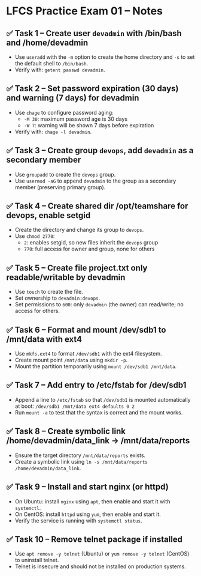 # LFCS Practice Exam 01 – Notes

## ✅ Task 1 – Create user `devadmin` with /bin/bash and /home/devadmin
- Use `useradd` with the `-m` option to create the home directory and `-s` to set the default shell to `/bin/bash`.
- Verify with: `getent passwd devadmin`.

## ✅ Task 2 – Set password expiration (30 days) and warning (7 days) for devadmin
- Use `chage` to configure password aging:
  - `-M 30`: maximum password age is 30 days
  - `-W 7`: warning will be shown 7 days before expiration
- Verify with: `chage -l devadmin`.

## ✅ Task 3 – Create group `devops`, add `devadmin` as a secondary member
- Use `groupadd` to create the `devops` group.
- Use `usermod -aG` to append `devadmin` to the group as a secondary member (preserving primary group).

## ✅ Task 4 – Create shared dir /opt/teamshare for devops, enable setgid
- Create the directory and change its group to `devops`.
- Use `chmod 2770`:
  - `2`: enables setgid, so new files inherit the `devops` group
  - `770`: full access for owner and group, none for others

## ✅ Task 5 – Create file project.txt only readable/writable by devadmin
- Use `touch` to create the file.
- Set ownership to `devadmin:devops`.
- Set permissions to `600`: only `devadmin` (the owner) can read/write; no access for others.

## ✅ Task 6 – Format and mount /dev/sdb1 to /mnt/data with ext4
- Use `mkfs.ext4` to format `/dev/sdb1` with the ext4 filesystem.
- Create mount point `/mnt/data` using `mkdir -p`.
- Mount the partition temporarily using `mount /dev/sdb1 /mnt/data`.

## ✅ Task 7 – Add entry to /etc/fstab for /dev/sdb1
- Append a line to `/etc/fstab` so that `/dev/sdb1` is mounted automatically at boot:
  `/dev/sdb1 /mnt/data ext4 defaults 0 2`
- Run `mount -a` to test that the syntax is correct and the mount works.

## ✅ Task 8 – Create symbolic link /home/devadmin/data_link → /mnt/data/reports
- Ensure the target directory `/mnt/data/reports` exists.
- Create a symbolic link using `ln -s /mnt/data/reports /home/devadmin/data_link`.

## ✅ Task 9 – Install and start nginx (or httpd)
- On Ubuntu: install `nginx` using `apt`, then enable and start it with `systemctl`.
- On CentOS: install `httpd` using `yum`, then enable and start it.
- Verify the service is running with `systemctl status`.

## ✅ Task 10 – Remove telnet package if installed
- Use `apt remove -y telnet` (Ubuntu) or `yum remove -y telnet` (CentOS) to uninstall telnet.
- Telnet is insecure and should not be installed on production systems.


